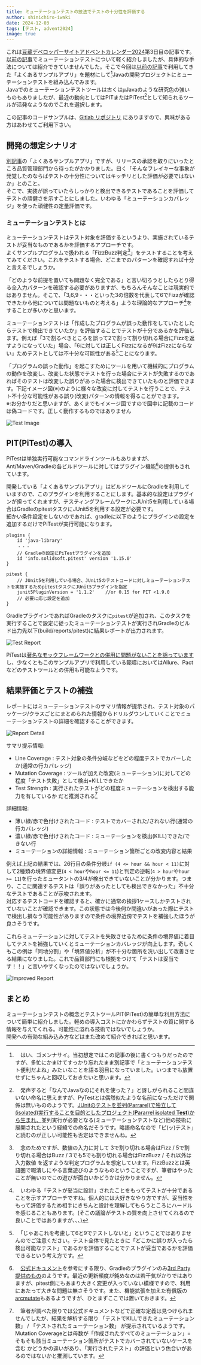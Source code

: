 ```yaml
---
title: ミューテーションテストの技法でテストの十分性を評価する
author: shinichiro-iwaki
date: 2024-12-03
tags: [テスト, advent2024]
image: true
---
```


これは[豆蔵デベロッパーサイトアドベントカレンダー2024](/events/advent-calendar/2024/)第3日目の記事です。
[以前の記事](/blogs/2023/08/01/coverage-pattern/)でミューテーションテストについて軽く紹介しましたが、具体的な手法については紹介できていませんでした。そこで今回は[以前の記事](/blogs/2023/05/11/flaky-test-allure/)で利用してきた「よくあるサンプルアプリ」を題材にして[^1]Javaの開発プロジェクトにミューテーションテストを組み込んでみます。  
Javaでのミューテーションテストツールは古くはμJavaのような研究色の強いものもありましたが、最近の動向としてはPITまたはPiTest[^2]として知られるツールが活発なようなのでこれを選択します。  

[^1]:　はい、ゴメンナサイ。当初想定ではこの記事の後に書くつもりだったのですが、多忙にかまけてすっかり忘れたまま別記事で「ミューテーションテスト便利だよね」みたいなことを語る羽目になっていました。いつまでも放置せずにちゃんと回収しておきたいと思います。  

[^2]:　発声すると「なんでJavaなのにそれを使った？」と訝しがられること間違いない命名に思えますが、PyTestとは偶然似たような名前になっただけで関係は無いもののようです。[JUnitのテストを並列(Parrarel)で独立して(isolated)実行することを目的としたプロジェクト(**P**ararrel **i**solated **Test**)から生まれ、](https://pitest.org/faq/)並列実行が必要となる(ミューテーションテストなど)他の技術に展開されたという経緯での命名だそうです。略語命名なので「ピ(ッ)テスト」と読むのが正しい可能性も否定はできませんね。  

この記事のコードサンプルは、[Gitlab リポジトリ](https://gitlab.com/shinichiro-iwaki/testexample/) にありますので、興味がある方はあわせてご利用下さい。  

## 開発の想定シナリオ
[別記事](/blogs/2023/05/11/flaky-test-allure/)の「よくあるサンプルアプリ」ですが、リリースの承認を取りにいったところ品質管理部門から待ったがかかりました。曰く「そんなフレイキーな事象が発覚したのならばテストの十分性についてはキッチリとした評価が必要ではないか」とのこと。  
そこで、実装が誤っていたらしっかりと検出できるテストであることを評価してテストの頑健さを示すことにしました。いわゆる「ミューテーションカバレッジ」を使った頑健性の定量評価です。  

### ミューテーションテストとは
ミューテーションテストはテスト対象を評価するというより、実施されているテストが妥当なものであるかを評価するアプローチです。  
よくサンプルプログラムで扱われる「FizzBuzz判定[^3]」をテストすることを考えてみてください。これをテストする場合、どこまでのパターンを確認すれば十分と言えるでしょうか。  

[^3]:　念のためですが、数値の入力に対して 3で割り切れる場合はFizz / 5で割り切れる場合はBuzz / 3でも5でも割り切れる場合はFizzBuzz / それ以外は入力数値 を返すような判定プログラムを想定しています。FizzBuzzとは英語圏で暇潰しにやる言葉遊びのようなものということですが、筆者はやったことが無いのでこの遊びが面白いかどうかは分かりません。  

「どのような前提を置いても問題なく完全である」と言い切ろうとしたらとり得る全入力パターンを確認する必要がありますが、もちろんそんなことは現実的ではありません。そこで、「3,6,9・・・といった3の倍数を代表して6でFizzが確認できたから他については問題ないものと考える」ような理論的なアプローチ[^4]をすることが多いかと思います。  

[^4]:　いわゆる「テストが妥当に設計」されたことをもってテストが十分であることを示すアプローチですね。個人的には大好きなやり方ですが、妥当性をもって評価するため相手にきちんと設計を理解してもらうところにハードルを感じることもあります。(そこの議論がテストの質を向上させてくれるので良いことではありますが、、、)  

ミューテーションテストは「作成したプログラムが誤った動作をしていたとしたらテストで検出できていたか」を評価することでテストが十分であるかを評価します。例えば「3で割るべきところを誤って2で割って割り切れる場合にFizzを返すようになっていた」場合、「6に対しては正しくFizzになるが9はFizzにならない」ためテストとしては不十分な可能性がある[^5]ことになります。  
  
[^5]:　「じゃあこれを考慮して6と9でテストしないと」ということではありませんのでご注意ください。テスト全体で見たときに「どこかに誤りが入ったら検出可能なテスト」であるかを評価することでテストが妥当であるかを評価できるという考え方です。  

「プログラムの誤った動作」を起こすためにツールを用いて機械的にプログラムの動作を改変し、改変した状態でテストを行った場合にテストが失敗するのであればそのテストは改変した誤りがあった場合に検出できていたものと評価できます。下記イメージ図(※)のように様々な改変に対してテストを行うことで、テスト不十分な可能性がある誤り(改変)パターンの情報を得ることができます。  
※:お分かりだと思いますが、あくまでもイメージ図ですので図中に記載のコードは偽コードです。正しく動作するものではありません  

![Test Image](/img/blogs/2024/1203_mutation-test/mutation-image.drawio.png)

## PIT(PiTest)の導入
PiTestは単独実行可能なコマンドラインツールもありますが、Ant/Maven/Gradleの各ビルドツールに対してはプラグイン機能[^6]の提供もされています。  

[^6]:　[公式ドキュメント](https://pitest.org/quickstart/)を参考にする限り、Gradleのプラグインのみ[3rd Party提供のもの](https://github.com/szpak/gradle-pitest-plugin)のようです。最近の更新頻度が鈍めなのは若干気がかりではありますが、pitest側にもあまり大きく変更が入っていない模様ですので、利用にあたって大きな問題は無さそうです。また、機能拡張を加えた有償版の[arcmutate](https://www.arcmutate.com/)もあるようですが、ひとまずここでは置いておきます。  

開発している「よくあるサンプルアプリ」はビルドツールにGradleを利用していますので、このプラグインを利用することにします。基本的な設定はプラグインが担ってくれますが、テスティングフレームワークにJUnit5を利用している場合はGradleのpitestタスクにJUnit5を利用する設定が必要です。  
細かい条件設定をしないのであれば、gradleに以下のようにプラグインの設定を追加するだけでPiTestが実行可能になります。  

```
plugins {
    id 'java-library'
	・・・
    // Gradleの設定にPiTestプラグインを追加
    id 'info.solidsoft.pitest' version '1.15.0'
}

pitest {
    // JUnit5を利用している場合、JUnit5のテストコードに対しミューテーションテストを実施するためpitestタスクにJUnit5プラグインを指定
    junit5PluginVersion = '1.1.2'    //or 0.15 for PIT <1.9.0
    // 必要に応じ設定を追加
}
```

GradleプラグインであればGradleのタスクに`pitest`が追加され、このタスクを実行することで設定に従ったミューテーションテストが実行されGradleのビルド出力先以下(build/reports/pitest)に結果レポートが出力されます。  

![Test Report](/img/blogs/2024/1203_mutation-test/execution.jpg)

PiTestは[著名なモックフレームワークとの併用に問題がないことを謡っています](https://pitest.org/faq/)し、少なくともこのサンプルアプリで利用している範疇においてはAllure、Pactなどのテストツールとの併用も可能なようです。  

## 結果評価とテストの補強
レポートにはミューテーションテストのサマリ情報が提示され、テスト対象のパッケージ/クラスごとにまとめられた情報からドリルダウンしていくことでミューテーションテストの詳細を確認することができます。  

![Report Detail](/img/blogs/2024/1203_mutation-test/report.jpg)

サマリ提示情報:  
 - Line Coverage : テスト対象の条件分岐などをどの程度テストでカバーしたか(通常の行カバレッジ)  
 - Mutation Coverage : ツールが加えた改変(ミューテーション)に対してどの程度「テスト失敗」として検出=KILLできたか  
 - Test Strength : 実行されたテストがどの程度ミューテーションを検出する能力を有しているか だと推測される[^7]  

[^7]:　筆者が調べた限りでは公式ドキュメントなどで正確な定義は見つけられませんでしたが、結果を解析する限り 「テストでKILLできたミューテーション数」 / 「テストされたミューテーション数」 が提示されているようです。Mutation Coverageとは母数が「作成されたすべてのミューテーション」=そもそも該当ミューテーション箇所がテストでカバーされていないケースを含む かどうかの違いがあり、「実行されたテスト」の評価という色合いがあるのではないかと推測しています。  

詳細情報:  
 - 薄い緑/赤で色付けされたコード : テストでカバーされた/されない行(通常の行カバレッジ)  
 - 濃い緑/赤で色付けされたコード : ミューテーションを検出(KILL)できた/できない行  
 - ミューテーションの詳細情報 : ミューテーション箇所ごとの改変内容と結果  

例えば上記の結果では、26行目の条件分岐`if (4 <= hour && hour < 11)`に対して2種類の境界値変更(`4 < hour`や`hour <= 11`)と判定の逆転(`4 > hour`や`hour >= 11`)を行ったミュータントの3/4が検出できていないことが分かります。つまり、ここに関連するテストは「誤りがあったとしても検出できなかった」不十分なテストであることが示唆されます。  
対応するテストコードを確認すると、確かに通常の挨拶1ケースしかテストされていないことが確認できます。この状態では今後何か間違いがあった際にテストで検出し損なう可能性がありますので条件の境界近傍でテストを補強したほうが良さそうです。  

これらミューテーションに対してテストを失敗させるために条件の境界値に着目してテストを補強していくとミューテーションカバレッジが向上します。奇しくもこの例は「同地分割」や「境界値分析」が不十分な箇所を洗い出して改善させる結果になりました。これで品質部門にも根拠をつけて「テストは妥当です！！」と言いやすくなったのではないでしょうか。  

![Improved Report](/img/blogs/2024/1203_mutation-test/reportiimprove.jpg)

## まとめ

ミューテーションテストの概念とテストツールPIT(PiTest)の簡単な利用方法について簡単に紹介しました。軽めの導入コストにかかわらずテストの質に関する情報を与えてくれる。可能性に溢れる技術ではないでしょうか。  
開発への有効な組み込み方などはまた改めて紹介できればと思います。  
